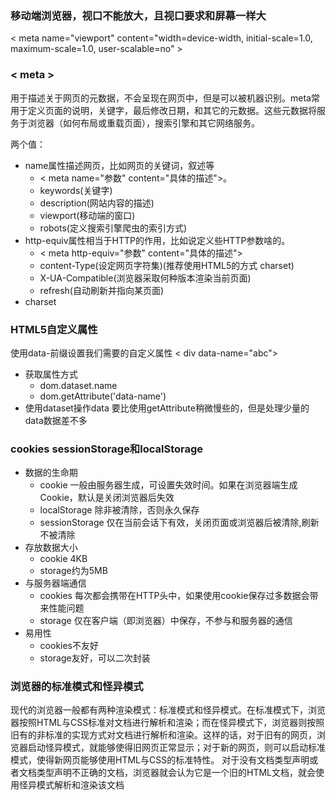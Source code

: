 ### 移动端浏览器，视口不能放大，且视口要求和屏幕一样大
< meta name="viewport" content="width=device-width, initial-scale=1.0, maximum-scale=1.0, user-scalable=no" >
### < meta >
用于描述关于网页的元数据，不会呈现在网页中，但是可以被机器识别。meta常用于定义页面的说明，关键字，最后修改日期，和其它的元数据。这些元数据将服务于浏览器（如何布局或重载页面），搜索引擎和其它网络服务。

两个值：

* name属性描述网页，比如网页的关键词，叙述等 
	* < meta name="参数" content="具体的描述">。
	* keywords(关键字)
	* description(网站内容的描述)
	* viewport(移动端的窗口)
	* robots(定义搜索引擎爬虫的索引方式)
* http-equiv属性相当于HTTP的作用，比如说定义些HTTP参数啥的。 
	*  < meta http-equiv="参数" content="具体的描述">
	*  content-Type(设定网页字符集)(推荐使用HTML5的方式 charset)
	*  X-UA-Compatible(浏览器采取何种版本渲染当前页面)
	*  refresh(自动刷新并指向某页面)
* charset 

### HTML5自定义属性
使用data-前缀设置我们需要的自定义属性 < div data-name="abc">

* 获取属性方式
	* dom.dataset.name
	* dom.getAttribute('data-name')
* 使用dataset操作data 要比使用getAttribute稍微慢些的，但是处理少量的data数据差不多

### cookies sessionStorage和localStorage
* 数据的生命期
	* cookie 一般由服务器生成，可设置失效时间。如果在浏览器端生成Cookie，默认是关闭浏览器后失效
	* localStorage 除非被清除，否则永久保存
	* sessionStorage 仅在当前会话下有效，关闭页面或浏览器后被清除,刷新不被清除
* 存放数据大小
	* cookie 4KB
	* storage约为5MB
* 与服务器端通信
	* cookies 每次都会携带在HTTP头中，如果使用cookie保存过多数据会带来性能问题
	* storage 仅在客户端（即浏览器）中保存，不参与和服务器的通信
* 易用性
	* cookies不友好
	* storage友好，可以二次封装

### 浏览器的标准模式和怪异模式
现代的浏览器一般都有两种渲染模式：标准模式和怪异模式。在标准模式下，浏览器按照HTML与CSS标准对文档进行解析和渲染；而在怪异模式下，浏览器则按照旧有的非标准的实现方式对文档进行解析和渲染。这样的话，对于旧有的网页，浏览器启动怪异模式，就能够使得旧网页正常显示；对于新的网页，则可以启动标准模式，使得新网页能够使用HTML与CSS的标准特性。
对于没有文档类型声明或者文档类型声明不正确的文档，浏览器就会认为它是一个旧的HTML文档，就会使用怪异模式解析和渲染该文档





